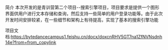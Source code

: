 简介
本次开发的是青训营第二个项目--搜索引擎项目，项目要求是提供一个图形界面供用户进行文本存储和查询，然后支持一些简单的用户登录功能等。由于此次开发时间安排较紧，在一些细节和架构上有待提高，实现了基本的搜索引擎功能

项目文档:https://bytedancecampus1.feishu.cn/docx/doxcnRHV5GT7na1ZfNVNsdnh14e?from=from_copylink